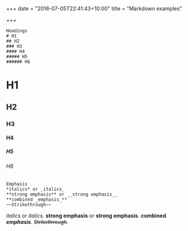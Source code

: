 +++
date = "2016-07-05T22:41:43+10:00"
title = "Markdown examples"

+++

```
Headings
# H1
## H2
### H3
#### H4
##### H5
###### H6
```
# H1
## H2
### H3
#### H4
##### H5
###### H6

```
Emphasis
*italics* or _italics_
**strong emphasis** or __strong emphasis__
**combined _emphasis_**
~~Strikethrough~~
```
*italics* or _italics_.
**strong emphasis** or __strong emphasis__.
**combined _emphasis_**.
~~Strikethrough~~.